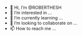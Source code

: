 - 👋 Hi, I’m @ROBERTHESH
- 👀 I’m interested in ...
- 🌱 I’m currently learning ...
- 💞️ I’m looking to collaborate on ...
- 📫 How to reach me ...

<!---
ROBERTHESH/ROBERTHESH is a ✨ special ✨ repository because its `README.md` (this file) appears on your GitHub profile.
You can click the Preview link to take a look at your changes.
--->
